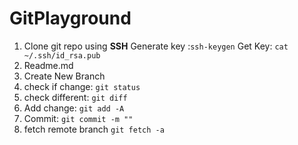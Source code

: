 # GitPlayground
1. Clone git repo using __SSH__
Generate key :``ssh-keygen``
Get Key: ``cat ~/.ssh/id_rsa.pub`` 
2. Readme.md
3. Create New Branch
4. check if change:
``git status``
5. check different:
``git diff``
6. Add change:
``git add -A ``
7. Commit:
``git commit -m ""``
8. fetch remote branch
`` git fetch -a ``

